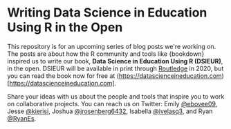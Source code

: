 # Writing Data Science in Education Using R in the Open 

This repository is for an upcoming series of blog posts we're working on. The posts are about how the R community and tools like {bookdown} inspired us to write our book, **Data Science in Education Using R (DSIEUR)**, in the open. DSIEUR will be available in print through [Routledge](https://www.routledge.com) in 2020, but you can read the book now for free at (https://datascienceineducation.com)[https://datascienceineducation.com].  

Share your ideas with us about the people and tools that inspire you to work on collaborative projects. You can reach us on Twitter: Emily [@ebovee09](https://twitter.com/ebovee09), Jesse [@kierisi](https://twitter.com/kierisi), Joshua [@jrosenberg6432](https://twitter.com/jrosenberg6432), Isabella [@ivelasq3](https://twitter.com/ivelasq3), and Ryan [@RyanEs](https://twitter.com/RyanEs). 